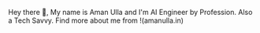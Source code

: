 Hey there 👋,
My name is Aman Ulla and I'm AI Engineer by Profession. Also a Tech Savvy.
Find more about me from !(amanulla.in)

